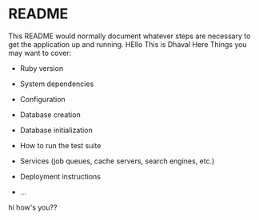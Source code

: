 # README

This README would normally document whatever steps are necessary to get the
application up and running.
HEllo This is Dhaval Here
Things you may want to cover:

* Ruby version

* System dependencies

* Configuration

* Database creation

* Database initialization

* How to run the test suite

* Services (job queues, cache servers, search engines, etc.)

* Deployment instructions

* ...

hi how's you??